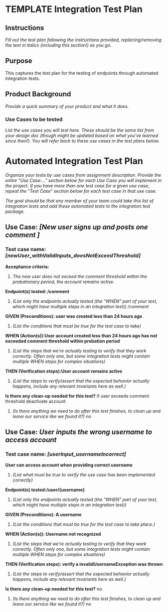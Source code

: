 # TEMPLATE Integration Test Plan

## Instructions

*Fill out the test plan following the instructions provided, replacing/removing the text in italics (including this section!) as you go.*

## Purpose

This captures the test plan for the testing of endpoints through automated integration tests.

## Product Background

*Provide a quick summary of your product and what it does.*

### Use Cases to be tested

*List the use cases you will test here. These should be the same list from your
design doc (though might be updated based on what you've learned since
then!). You will refer back to these use cases in the test plans below.*

# Automated Integration Test Plan

*Organize your tests by use cases from assignment description. Provide the
entire "Use Case:..." section below for each Use Case you will implement
in the project. If you have more than one test case for a given use
case, repeat the "Test Case" section below for each test case in that
use case.*

*The goal should be that any member of your team could take this list of
integration tests and add these automated tests to the integration test
package.*

## Use Case: *[New user signs up and posts one comment ]*

### **Test case name: *[newUser_withValidInputs_doesNotExceedThreshold]***

**Acceptance criteria:**

1. *The new user does not exceed the comment threshold within the probationary period, the account remains active.* 

**Endpoint(s) tested: /comment**

1. *(List only the endpoints actually tested (the "WHEN" part of your
   test, which might have multiple steps in an integration test)) /comment*

**GIVEN (Preconditions): user was created less than 24 hours ago**

1. *(List the conditions that must be true for the test case to take)* 

**WHEN (Action(s)):User account created less than 24 hours ago has not exceeded comment threshold within probation period**

1. *(List the steps that we're actually testing to verify that they work
   correctly. Often only one, but some integration tests might contain
   multiple WHEN steps for complex situations)*

**THEN (Verification steps):User account remains active**

1. *(List the steps to verify/assert that the expected behavior actually
   happens, include any relevant invariants here as well.)*

**Is there any clean-up needed for this test?** if user exceeds comment threshold deactivate account
 
1. *(Is there anything we need to do after this test finishes, to clean up and leave our service like we found it?)*
no

   
## Use Case: *User inputs the wrong username to access account*

### **Test case name: *[userInput_usernameIncorrect]***

**User can access account when providing correct username**

1. *(List what must be true to verify the use case has been implemented
   correctly)*

**Endpoint(s) tested:/user/{username}**

1. *(List only the endpoints actually tested (the "WHEN" part of your
   test, which might have multiple steps in an integration test))*

**GIVEN (Preconditions): A username**

1. *(List the conditions that must be true for the test case to take
   place.)*

**WHEN (Action(s)): Username not recognized**

1. *(List the steps that we're actually testing to verify that they work
   correctly. Often only one, but some integration tests might contain
   multiple WHEN steps for complex situations)*

**THEN (Verification steps): verify a invalidUsernameException was thrown**

1. *(List the steps to verify/assert that the expected behavior actually
   happens, include any relevant invariants here as well.)*

**Is there any clean-up needed for this test?**
 no
1. *(Is there anything we need to do after this test finishes, to clean
   up and leave our service like we found it?)*
no